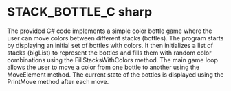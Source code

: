 # STACK_BOTTLE_C sharp
 The provided C# code implements a simple color bottle game where the user can move colors between different stacks (bottles).
 The program starts by displaying an initial set of bottles with colors.
It then initializes a list of stacks (bigList) to represent the bottles and fills them with random color combinations using the FillStacksWithColors method.
The main game loop allows the user to move a color from one bottle to another using the MoveElement method.
The current state of the bottles is displayed using the PrintMove method after each move.
